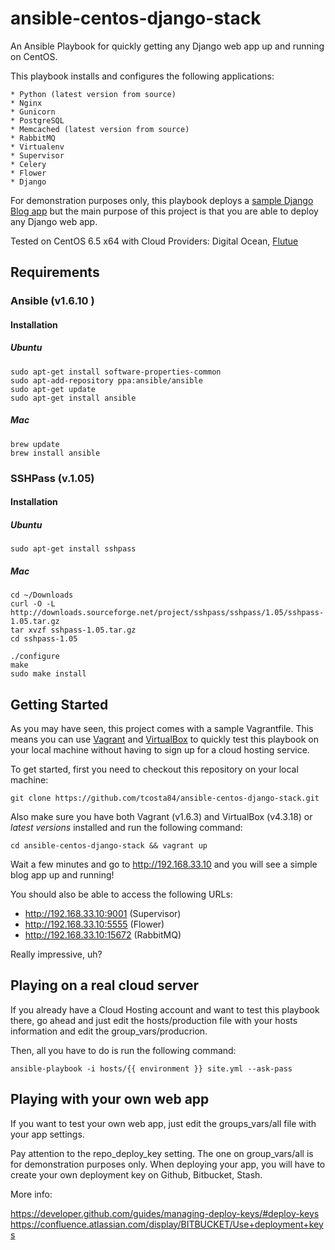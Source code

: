 # ansible-centos-django-stack

An Ansible Playbook for quickly getting any Django web app up and running on CentOS.

This playbook installs and configures the following applications:

    * Python (latest version from source)
    * Nginx
    * Gunicorn
    * PostgreSQL
    * Memcached (latest version from source)
    * RabbitMQ
    * Virtualenv
    * Supervisor
    * Celery
    * Flower
    * Django

For demonstration purposes only, this playbook deploys a <a href="https://github.com/tcosta84/ansible-blog" target="_blank">sample Django Blog app</a> but the main purpose of this project is that you are able to deploy any Django web app.

Tested on CentOS 6.5 x64 with Cloud Providers: Digital Ocean, <a href="https://flutue.com" target="_blank">Flutue</a>

## Requirements

### Ansible (v1.6.10 )

#### Installation

##### Ubuntu
    
    sudo apt-get install software-properties-common
    sudo apt-add-repository ppa:ansible/ansible
    sudo apt-get update
    sudo apt-get install ansible

##### Mac
    
    brew update
    brew install ansible

### SSHPass (v.1.05)

#### Installation

##### Ubuntu

    sudo apt-get install sshpass

##### Mac

    cd ~/Downloads
    curl -O -L http://downloads.sourceforge.net/project/sshpass/sshpass/1.05/sshpass-1.05.tar.gz
    tar xvzf sshpass-1.05.tar.gz
    cd sshpass-1.05

    ./configure
    make
    sudo make install

## Getting Started

As you may have seen, this project comes with a sample Vagrantfile. This means you can use <a href="https://www.vagrantup.com/downloads" target="_blank">Vagrant</a> and <a href="https://www.virtualbox.org/" target="_blank">VirtualBox</a> to
quickly test this playbook on your local machine without having to sign up for a cloud hosting service.

To get started, first you need to checkout this repository on your local machine:

    git clone https://github.com/tcosta84/ansible-centos-django-stack.git

Also make sure you have both Vagrant (v1.6.3) and VirtualBox (v4.3.18) or *latest versions* installed and run the following command:

    cd ansible-centos-django-stack && vagrant up

Wait a few minutes and go to http://192.168.33.10 and you will see a simple blog app up and running!

You should also be able to access the following URLs:

* http://192.168.33.10:9001 (Supervisor)
* http://192.168.33.10:5555 (Flower)
* http://192.168.33.10:15672 (RabbitMQ)

Really impressive, uh?

## Playing on a real cloud server

If you already have a Cloud Hosting account and want to test this playbook there, go ahead and just edit the hosts/production file with your hosts information and edit the group_vars/producrion.

Then, all you have to do is run the following command:

    ansible-playbook -i hosts/{{ environment }} site.yml --ask-pass

## Playing with your own web app

If you want to test your own web app, just edit the groups_vars/all file with your app settings.

Pay attention to the repo_deploy_key setting. The one on group_vars/all is for demonstration
purposes only. When deploying your app, you will have to create your own deployment key on Github, 
Bitbucket, Stash.

More info:

https://developer.github.com/guides/managing-deploy-keys/#deploy-keys
https://confluence.atlassian.com/display/BITBUCKET/Use+deployment+keys
